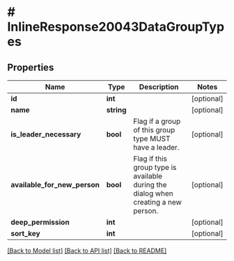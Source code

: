 # # InlineResponse20043DataGroupTypes

## Properties

Name | Type | Description | Notes
------------ | ------------- | ------------- | -------------
**id** | **int** |  | [optional]
**name** | **string** |  | [optional]
**is_leader_necessary** | **bool** | Flag if a group of this group type MUST have a leader. | [optional]
**available_for_new_person** | **bool** | Flag if this group type is available during the dialog when creating a new person. | [optional]
**deep_permission** | **int** |  | [optional]
**sort_key** | **int** |  | [optional]

[[Back to Model list]](../../README.md#models) [[Back to API list]](../../README.md#endpoints) [[Back to README]](../../README.md)
